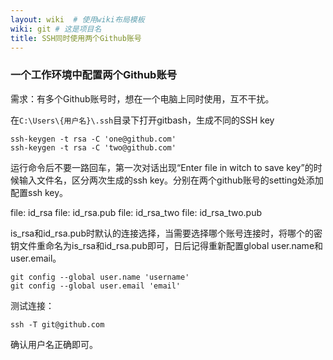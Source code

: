 ```yaml
---
layout: wiki  # 使用wiki布局模板
wiki: git # 这是项目名
title: SSH同时使用两个Github账号
---
```



### 一个工作环境中配置两个Github账号

需求：有多个Github账号时，想在一个电脑上同时使用，互不干扰。

在`C:\Users\{用户名}\.ssh`目录下打开gitbash，生成不同的SSH key

```
ssh-keygen -t rsa -C 'one@github.com'
ssh-keygen -t rsa -C 'two@github.com'
```

运行命令后不要一路回车，第一次对话出现“Enter file in witch to save key”的时候输入文件名，区分两次生成的ssh key。分别在两个github账号的setting处添加配置ssh key。

file: id_rsa
file: id_rsa.pub
file: id_rsa_two
file: id_rsa_two.pub

is_rsa和id_rsa.pub时默认的连接选择，当需要选择哪个账号连接时，将哪个的密钥文件重命名为is_rsa和id_rsa.pub即可，日后记得重新配置global user.name和user.email。

```
git config --global user.name 'username'
git config --global user.email 'email'
```

测试连接：
```
ssh -T git@github.com
```

确认用户名正确即可。